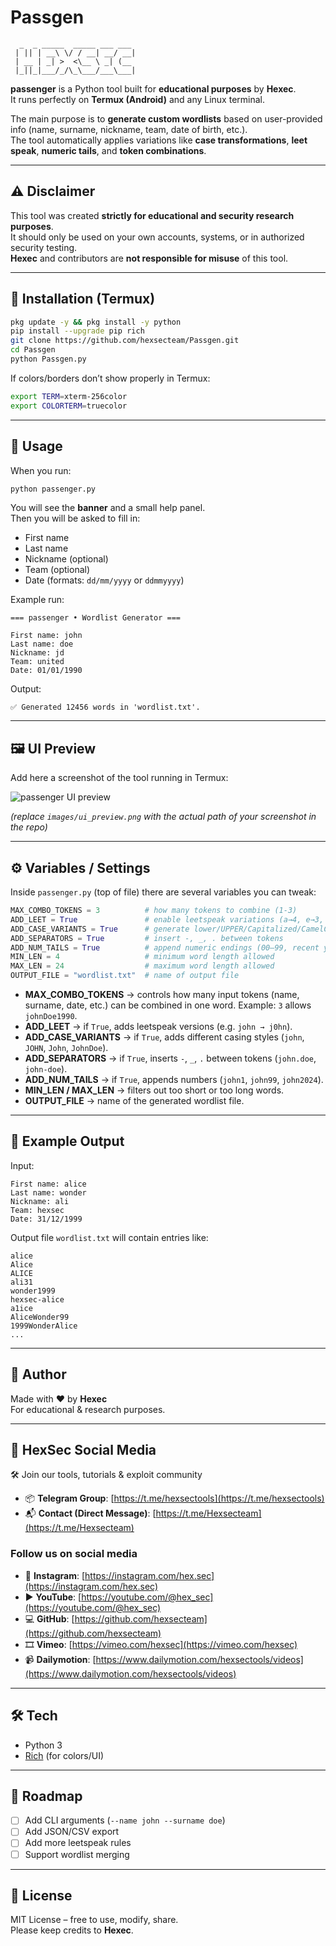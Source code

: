 # Passgen

```
  _  _ _____  _____ ___ ___ 
 | || | __\ \/ / __| __/ __|
 | __ | _| >  <\__ \ _| (__ 
 |_||_|___/_/\_\___/___\___|
```

**passenger** is a Python tool built for **educational purposes** by **Hexec**.  
It runs perfectly on **Termux (Android)** and any Linux terminal.  

The main purpose is to **generate custom wordlists** based on user-provided info (name, surname, nickname, team, date of birth, etc.).  
The tool automatically applies variations like **case transformations**, **leet speak**, **numeric tails**, and **token combinations**.

---

## ⚠️ Disclaimer
This tool was created **strictly for educational and security research purposes**.  
It should only be used on your own accounts, systems, or in authorized security testing.  
**Hexec** and contributors are **not responsible for misuse** of this tool.

---

## 📲 Installation (Termux)

```bash
pkg update -y && pkg install -y python
pip install --upgrade pip rich
git clone https://github.com/hexsecteam/Passgen.git
cd Passgen
python Passgen.py
```

If colors/borders don’t show properly in Termux:
```bash
export TERM=xterm-256color
export COLORTERM=truecolor
```

---

## 🚀 Usage

When you run:

```bash
python passenger.py
```

You will see the **banner** and a small help panel.  
Then you will be asked to fill in:

- First name
- Last name
- Nickname (optional)
- Team (optional)
- Date (formats: `dd/mm/yyyy` or `ddmmyyyy`)

Example run:

```
=== passenger • Wordlist Generator ===

First name: john
Last name: doe
Nickname: jd
Team: united
Date: 01/01/1990
```

Output:

```
✅ Generated 12456 words in 'wordlist.txt'.
```

---

## 🖼️ UI Preview

Add here a screenshot of the tool running in Termux:

![passenger UI preview](Screenshot_20250819_163855_Termux.jp)

*(replace `images/ui_preview.png` with the actual path of your screenshot in the repo)*

---

## ⚙️ Variables / Settings

Inside `passenger.py` (top of file) there are several variables you can tweak:

```python
MAX_COMBO_TOKENS = 3          # how many tokens to combine (1-3)
ADD_LEET = True               # enable leetspeak variations (a→4, e→3, s→5, etc.)
ADD_CASE_VARIANTS = True      # generate lower/UPPER/Capitalized/CamelCase
ADD_SEPARATORS = True         # insert -, _, . between tokens
ADD_NUM_TAILS = True          # append numeric endings (00–99, recent years)
MIN_LEN = 4                   # minimum word length allowed
MAX_LEN = 24                  # maximum word length allowed
OUTPUT_FILE = "wordlist.txt"  # name of output file
```

- **MAX_COMBO_TOKENS** → controls how many input tokens (name, surname, date, etc.) can be combined in one word. Example: `3` allows `johnDoe1990`.  
- **ADD_LEET** → if `True`, adds leetspeak versions (e.g. `john → j0hn`).  
- **ADD_CASE_VARIANTS** → if `True`, adds different casing styles (`john`, `JOHN`, `John`, `JohnDoe`).  
- **ADD_SEPARATORS** → if `True`, inserts `-`, `_`, `.` between tokens (`john.doe`, `john-doe`).  
- **ADD_NUM_TAILS** → if `True`, appends numbers (`john1`, `john99`, `john2024`).  
- **MIN_LEN / MAX_LEN** → filters out too short or too long words.  
- **OUTPUT_FILE** → name of the generated wordlist file.  

---

## 📸 Example Output

Input:
```
First name: alice
Last name: wonder
Nickname: ali
Team: hexsec
Date: 31/12/1999
```

Output file `wordlist.txt` will contain entries like:

```
alice
Alice
ALICE
ali31
wonder1999
hexsec-alice
a1ice
AliceWonder99
1999WonderAlice
...
```

---

## 👤 Author

Made with ❤️ by **Hexec**  
For educational & research purposes.

---

## 🔗 HexSec Social Media

🛠️ Join our tools, tutorials & exploit community  

- 📦 **Telegram Group**: [https://t.me/hexsectools](https://t.me/hexsectools)  
- 📬 **Contact (Direct Message)**: [https://t.me/Hexsecteam](https://t.me/Hexsecteam)  

### Follow us on social media
- 📸 **Instagram**: [https://instagram.com/hex.sec](https://instagram.com/hex.sec)  
- ▶️ **YouTube**: [https://youtube.com/@hex_sec](https://youtube.com/@hex_sec)  
- 💻 **GitHub**: [https://github.com/hexsecteam](https://github.com/hexsecteam)  
- 🎞️ **Vimeo**: [https://vimeo.com/hexsec](https://vimeo.com/hexsec)  
- 📹 **Dailymotion**: [https://www.dailymotion.com/hexsectools/videos](https://www.dailymotion.com/hexsectools/videos)  

---

## 🛠️ Tech

- Python 3  
- [Rich](https://github.com/Textualize/rich) (for colors/UI)  

---

## 🧩 Roadmap

- [ ] Add CLI arguments (`--name john --surname doe`)  
- [ ] Add JSON/CSV export  
- [ ] Add more leetspeak rules  
- [ ] Support wordlist merging  

---

## 📜 License

MIT License – free to use, modify, share.  
Please keep credits to **Hexec**.
